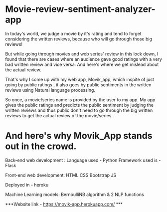 # Movie-review-sentiment-analyzer-app

In today's world, we judge a movie by it's rating and tend to forget considering the written reviews, because who will go through those big reviews!

But while going through movies and web series' review in this lock down, I found that there are cases where an audience gave good ratings with a very bad written review and vice versa. And here's where we get mislead about the actual review.

That's why I come up with my web app, Movik_app, which inspite of just going by public ratings , it also goes by public sentiments in the written reviews using Natural language processing.

So once, a movie/series name is provided by the user to my app. My app gives the public ratings and predicts the public sentiment by judging the written reviews and thus public don't need to go through the big written reviews to get the actual review of the movie/series.

# And here's why Movik_App stands out in the crowd.

Back-end web development :
Language used - Python
Framework used is - Flask

Front-end web development:
HTML
CSS
Bootstrap
JS

Deployed in - heroku

Machine Learning models:
BernoulliNB algorithm & 2 NLP functions

***Website link - https://movik-app.herokuapp.com/  ***
